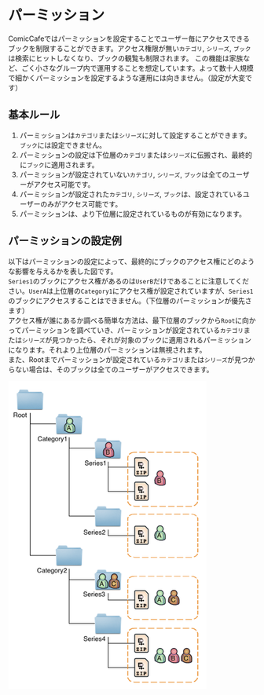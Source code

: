 # パーミッション
ComicCafeではパーミッションを設定することでユーザー毎にアクセスできるブックを制限することができます。アクセス権限が無い`カテゴリ`, `シリーズ`, `ブック`は検索にヒットしなくなり、ブックの観覧も制限されます。
この機能は家族など、ごく小さなグループ内で運用することを想定しています。よって数十人規模で細かくパーミッションを設定するような運用には向きません。（設定が大変です）

## 基本ルール

1. パーミッションは`カテゴリ`または`シリーズ`に対して設定することができます。`ブック`には設定できません。
1. パーミッションの設定は下位層の`カテゴリ`または`シリーズ`に伝搬され、最終的に`ブック`に適用されます。
1. パーミッションが設定されていない`カテゴリ`, `シリーズ`, `ブック`は全てのユーザーがアクセス可能です。
1. パーミッションが設定された`カテゴリ`, `シリーズ`, `ブック`は、設定されているユーザーのみがアクセス可能です。
1. パーミッションは、より下位層に設定されているものが有効になります。

## パーミッションの設定例
以下はパーミッションの設定によって、最終的にブックのアクセス権にどのような影響を与えるかを表した図です。  
`Series1`のブックにアクセス権があるのは`UserB`だけであることに注意してください。`UserA`は上位層の`Category1`にアクセス権が設定されていますが、`Series1`のブックにアクセスすることはできません。（下位層のパーミッションが優先さます）  
アクセス権が誰にあるか調べる簡単な方法は、最下位層のブックから`Root`に向かってパーミッションを調べていき、パーミッションが設定されている`カテゴリ`または`シリーズ`が見つかったら、それが対象のブックに適用されるパーミッションになります。それより上位層のパーミッションは無視されます。  
また、Rootまでパーミッションが設定されている`カテゴリ`または`シリーズ`が見つからない場合は、そのブックは全てのユーザーがアクセスできます。

<img src='https://raw.githubusercontent.com/burton999dev/ComicCafeHelp/master/images/Permission.png' width='80%' height='80%'/>
